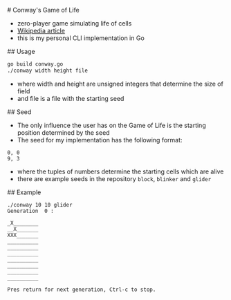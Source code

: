 # Conway's Game of Life
- zero-player game simulating life of cells
- [Wikipedia article](https://en.wikipedia.org/wiki/Conway%27s_Game_of_Life)
- this is my personal CLI implementation in Go

## Usage
```bash
go build conway.go
./conway width height file
```
- where width and height are unsigned integers that determine the size of field
- and file is a file with the starting seed

## Seed
- The only influence the user has on the Game of Life is the starting position determined by the seed
- The seed for my implementation has the following format:
```
0, 0
9, 3
```
- where the tuples of numbers determine the starting cells which are alive
- there are example seeds in the repository ``block``, ``blinker`` and ``glider``

## Example
```
./conway 10 10 glider
Generation  0 :

_X________
__X_______
XXX_______
__________
__________
__________
__________
__________
__________
__________

Pres return for next generation, Ctrl-c to stop.
```


